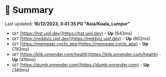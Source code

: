 # 📖 Summary
Last updated: **16/12/2023, 3:41:35 PG "Asia/Kuala_Lumpur"**

- `GET` [https://hst.ujol.dev](https://hst.ujol.dev) - **Up** (643ms)
- `GET` [https://reddviz.ujol.dev](https://reddviz.ujol.dev) - **Up** (602ms)
- `GET` [https://memeapi.cyclic.app](https://memeapi.cyclic.app) - **Up** (783ms)
- `GET` [https://klik.onrender.com/health](https://klik.onrender.com/health) - **Up** (416ms)
- `GET` [https://dumb.onrender.com](https://dumb.onrender.com) - **Up** (389ms)
